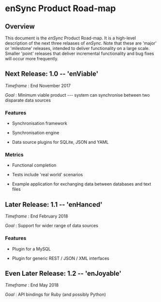 # enSync Product Road-map #

## Overview ##

This document is the *enSync* Product Road-map. It is a high-level
description of the next three relaases of *enSync*. Note that these are
'major' or 'milestone' releases, intended to deliver functionality on a
large scale. Smaller 'point' releases that deliver incremental functionality
and bug fixes will occur more frequently.

## Next Release: 1.0 -- 'enViable' ##

*Timeframe*
:   End November 2017

*Goal*
:   Minimum viable product --- system can synchronise between two disparate
    data sources

### Features ###

*   Synchronisation framework

*   Synchronisation engine

*   Data source plugins for SQLite, JSON and YAML

### Metrics ###

*   Functional completion

*   Tests include 'real world' scenarios

*   Example application for exchanging data between databases and text files

## Later Release: 1.1 -- 'enHanced' ##

*Timeframe*
:  End February 2018

*Goal*
:   Support for wider range of data sources

### Features ###

*   Plugin for a MySQL

*   Plugin for generic REST / JSON / XML interfaces

## Even Later Release: 1.2 -- 'enJoyable' ##

*Timeframe*
:   End May 2018

*Goal*
:   API bindings for Ruby (and possibly Python)
